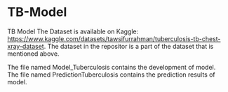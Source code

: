 # TB-Model
TB Model
The Dataset is available on Kaggle: https://www.kaggle.com/datasets/tawsifurrahman/tuberculosis-tb-chest-xray-dataset. 
The dataset in the repositor is a part of the dataset that is mentioned above.

The file named Model_Tuberculosis contains the development of model. 
The file named PredictionTuberculosis contains the prediction results of model.
